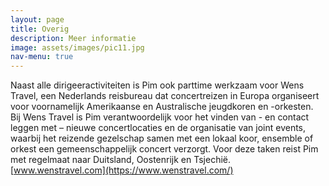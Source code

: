 ```yaml
---
layout: page
title: Overig
description: Meer informatie
image: assets/images/pic11.jpg
nav-menu: true
---
```


Naast alle dirigeeractiviteiten is Pim ook parttime werkzaam voor Wens Travel, een Nederlands reisbureau dat concertreizen in Europa organiseert voor voornamelijk Amerikaanse en Australische jeugdkoren en -orkesten. Bij Wens Travel is Pim verantwoordelijk voor het vinden van - en contact leggen met – nieuwe concertlocaties en de organisatie van joint events, waarbij het reizende gezelschap samen met een lokaal koor, ensemble of orkest een gemeenschappelijk concert verzorgt. Voor deze taken reist Pim met regelmaat naar Duitsland, Oostenrijk en Tsjechië. 
[www.wenstravel.com](https://www.wenstravel.com/)

